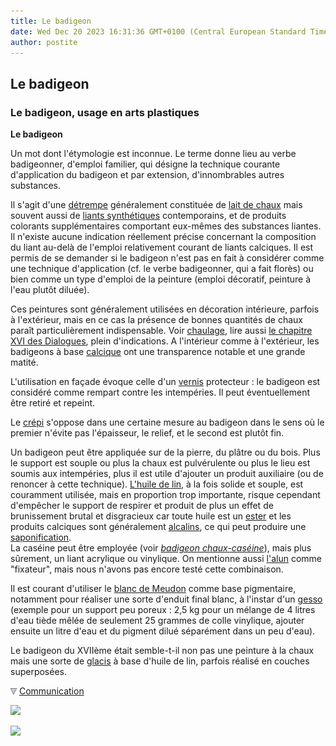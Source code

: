 ```yaml
---
title: Le badigeon
date: Wed Dec 20 2023 16:31:36 GMT+0100 (Central European Standard Time)
author: postite
---
```


## Le badigeon
### Le badigeon, usage en arts plastiques
 **Le badigeon**

Un mot dont l'étymologie est inconnue. Le terme donne lieu au verbe badigeonner, d'emploi familier, qui désigne la technique courante d'application du badigeon et par extension, d'innombrables autres substances. 

Il s'agit d'une [détrempe](detrempe.html) généralement constituée de [lait de chaux](chaux.html#badigeonlaitdechaux) mais souvent aussi de [liants synthétiques](liantssynthetiques.html) contemporains, et de produits colorants supplémentaires comportant eux-mêmes des substances liantes. Il n'existe aucune indication réellement précise concernant la composition du liant au-delà de l'emploi relativement courant de liants calciques. Il est permis de se demander si le badigeon n'est pas en fait à considérer comme une technique d'application (cf. le verbe badigeonner, qui a fait florès) ou bien comme un type d'emploi de la peinture (emploi décoratif, peinture à l'eau plutôt diluée).

Ces peintures sont généralement utilisées en décoration intérieure, parfois à l'extérieur, mais en ce cas la présence de bonnes quantités de chaux paraît particulièrement indispensable. Voir [chaulage](chaulage.html), lire aussi [le chapitre XVI des Dialogues](chap16interieurexterieurchaux.html#reactions), plein d'indications. A l'intérieur comme à l'extérieur, les badigeons à base [calcique](calcite.html) ont une transparence notable et une grande matité.

L'utilisation en façade évoque celle d'un [vernis](vernis.html) protecteur : le badigeon est considéré comme rempart contre les intempéries. Il peut éventuellement être retiré et repeint.

Le [crépi](crepi.html) s'oppose dans une certaine mesure au badigeon dans le sens où le premier n'évite pas l'épaisseur, le relief, et le second est plutôt fin.

Un badigeon peut être appliquée sur de la pierre, du plâtre ou du bois. Plus le support est souple ou plus la chaux est pulvérulente ou plus le lieu est soumis aux intempéries, plus il est utile d'ajouter un produit auxiliaire (ou de renoncer à cette technique). [L'huile de lin](huiledelin.html), à la fois solide et souple, est couramment utilisée, mais en proportion trop importante, risque cependant d'empêcher le support de respirer et produit de plus un effet de brunissement brutal et disgracieux car toute huile est un [ester](ester.html) et les produits calciques sont généralement [alcalins](alcali.html), ce qui peut produire une [saponification](saponification.html).  
La caséine peut être employée (voir _[badigeon chaux-caséine](caseine.html#badigeoncaseinechaux)_), mais plus sûrement, un liant acrylique ou vinylique. On mentionne aussi [l'alun](alun.html) comme "fixateur", mais nous n'avons pas encore testé cette combinaison.

Il est courant d'utiliser le [blanc de Meudon](terresblanches.html#meudon) comme base pigmentaire, notamment pour réaliser une sorte d'enduit final blanc, à l'instar d'un [gesso](fabriquerungesso.html) (exemple pour un support peu poreux : 2,5 kg pour un mélange de 4 litres d'eau tiède mêlée de seulement 25 grammes de colle vinylique, ajouter ensuite un litre d'eau et du pigment dilué séparément dans un peu d'eau).

Le badigeon du XVIIème était semble-t-il non pas une peinture à la chaux mais une sorte de [glacis](glacis.html) à base d'huile de lin, parfois réalisé en couches superposées.



![](images/flechebas.gif) [Communication](http://www.artrealite.com/annonceurs.htm) 

[![](https://cbonvin.fr/sites/regie.artrealite.com/visuels/campagne1.png)](index-2.html#20131014)

![](https://cbonvin.fr/sites/regie.artrealite.com/visuels/campagne2.png)